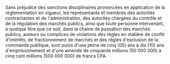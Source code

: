 
Sans préjudice des sanctions disciplinaires prononcées en application de
la réglementation en vigueur, les représentants et membres des autorités
contractantes et de l'administration, des autorités chargées du
contrôle et de la régulation des marchés publics, ainsi que toute
personne intervenant, à quelque titre que ce soit, dans la chaîne de
passation des marchés publics, auteurs ou complices de violations des
règles en matière de conflit d'intérêts, de fractionnement de marchés et
des règles d'exclusion de la commande publique, sont punis d'une peine
de cinq (05) ans à dix (10) ans d'emprisonnement et d'une amende de
cinquante millions (50 000 000) à cinq cent millions (500 000 000) de
francs CFA.